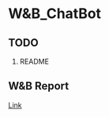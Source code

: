 # W&B_ChatBot

## TODO

1.  README

## W&B Report

[Link](https://wandb.ai/e_hossam96/LLMApp/reports/LLMApp-Run-Tracers--Vmlldzo2NTkzNzMx?accessToken=urtu31oxhqognklxr43sac248o273701zkz6v1r6bug5aon9ei4lq8oqgyqy6rzr)
